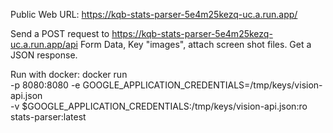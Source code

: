 Public Web URL: https://kqb-stats-parser-5e4m25kezq-uc.a.run.app/

Send a POST request to https://kqb-stats-parser-5e4m25kezq-uc.a.run.app/api
Form Data, Key "images", attach screen shot files. Get a JSON response. 

Run with docker:
docker run \
-p 8080:8080
-e GOOGLE_APPLICATION_CREDENTIALS=/tmp/keys/vision-api.json \
-v $GOOGLE_APPLICATION_CREDENTIALS:/tmp/keys/vision-api.json:ro \
stats-parser:latest